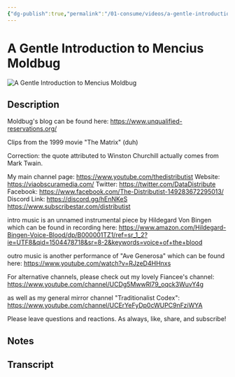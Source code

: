 ```yaml
---
{"dg-publish":true,"permalink":"/01-consume/videos/a-gentle-introduction-to-mencius-moldbug/","title":"A Gentle Introduction to Mencius Moldbug"}
---
```


# A Gentle Introduction to Mencius Moldbug

![A Gentle Introduction to Mencius Moldbug](https://www.youtube.com/watch?v=p6LUjUbikkk?start=5)

## Description

Moldbug's blog can be found here: https://www.unqualified-reservations.org/

Clips from the 1999 movie "The Matrix" (duh)

Correction: the quote attributed to Winston Churchill actually comes from Mark Twain. 

My main channel page: https://www.youtube.com/thedistributist
Website: https://viaobscuramedia.com/
Twitter: https://twitter.com/DataDistribute
Facebook: https://www.facebook.com/The-Distributist-149283672295013/
Discord Link: https://discord.gg/hEnNKeS
https://www.subscribestar.com/distributist

intro music is an unnamed instrumental piece by Hildegard Von Bingen which can be found in recording here: https://www.amazon.com/Hildegard-Bingen-Voice-Blood/dp/B000001TZ1/ref=sr_1_2?ie=UTF8&qid=1504478718&sr=8-2&keywords=voice+of+the+blood

outro music is another performance of "Ave Generosa" which can be found here: https://www.youtube.com/watch?v=RJzeD4HHnxs

For alternative channels, please check out my lovely Fiancee's channel:
https://www.youtube.com/channel/UCDg5MwwRl79_oqck3WuvY4g

as well as my general mirror channel "Traditionalist Codex":
https://www.youtube.com/channel/UCErYeFyDp0cWUPC9nFziWYA

Please leave questions and reactions. As always, like, share, and subscribe!

## Notes

## Transcript

